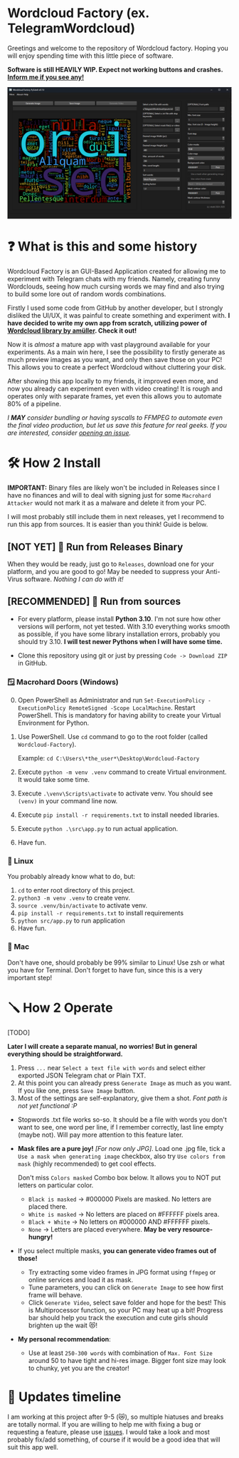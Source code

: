 # Wordcloud Factory (ex. TelegramWordcloud)

Greetings and welcome to the repository of Wordcloud factory.
Hoping you will enjoy spending time with this little piece of software. 

**Software is still HEAVILY WIP. Expect not working buttons and crashes.
[Inform me if you see any!](https://github.com/vledd/Wordcloud-Factory/issues)**

![Software windows](github_resources/img/software.png)

# ❓ What is this and some history

Wordcloud Factory is an GUI-Based Application created for allowing me to experiment with Telegram chats with my friends.
Namely, creating funny Wordclouds, seeing how much cursing words we may find and also trying to build some lore out of 
random words combinations.

Firstly I used some code from GitHub by another developer, but I strongly disliked the UI/UX, it was painful to 
create something and experiment with.
**I have decided to write my own app from scratch, utilizing power of
[Wordcloud library by amüller](https://github.com/amueller/word_cloud). Check it out!** 

Now it is *almost* a mature app with vast playground available for your experiments.
As a main win here, I see the possibility to firstly generate as much preview images as you want, and only then save
those on your PC! This allows you to create a perfect Wordcloud without cluttering your disk.

After showing this app locally to my friends, it improved even more, and now you already can experiment even with
video creating! It is rough and operates only with separate frames, yet even this allows you to automate 80% of a
pipeline. 

*I **MAY** consider bundling or having syscalls to FFMPEG to automate even the final video production,
but let us save this feature for real geeks. If you are interested, consider
[opening an issue](https://github.com/vledd/Wordcloud-Factory/issues).*

# 🛠️ How 2 Install

**IMPORTANT:** Binary files are likely won't be included in Releases since I have no finances and will
to deal with signing just for some `Macrohard Attacker` would not mark it as a malware and delete it from your PC.

I will most probably still include them in next releases, yet I recommend to run this app from sources.
It is easier than you think! Guide is below.

## [NOT YET] 💾 Run from Releases Binary

When they would be ready, just go to `Releases`, download one for your platform, and you are good to go!
May be needed to suppress your Anti-Virus software. *Nothing I can do with it!*

## [RECOMMENDED] 🔨 Run from sources

- For every platform, please install **Python 3.10**.
I'm not sure how other versions will perform, not yet tested.
With 3.10 everything works smooth as possible, if you have some library installation errors, probably you should
try 3.10.
  **I will test newer Pythons when I will have some time.**


- Clone this repository using git or just by pressing `Code -> Download ZIP` in GitHub.

### 🪟 Macrohard Doors (Windows)

0. Open PowerShell as Administrator and run `Set-ExecutionPolicy -ExecutionPolicy RemoteSigned -Scope LocalMachine`.
Restart PowerShell. This is mandatory for having ability to create your Virtual Environment for Python.
1. Use PowerShell. Use `cd` command to go to the root folder (called `Wordcloud-Factory`).
    
    Example: `cd C:\Users\*the_user*\Desktop\Wordcloud-Factory`
2. Execute `python -m venv .venv` command to create Virtual environment. It would take some time.
3. Execute `.\venv\Scripts\activate` to activate venv. You should see `(venv)` in your command line now.
4. Execute `pip install -r requirements.txt` to install needed libraries.
5. Execute `python .\src\app.py` to run actual application.
6. Have fun.

### 🐧 Linux

You probably already know what to do, but:

1. `cd` to enter root directory of this project.
2. `python3 -m venv .venv` to create venv.
3. `source .venv/bin/activate` to activate venv. 
4. `pip install -r requirements.txt` to install requirements
5. `python src/app.py` to run application
6. Have fun.

### 🍎 Mac

Don't have one, should probably be 99% similar to Linux! Use zsh or what you have for Terminal. 
Don't forget to have fun, since this is a very important step!

# 🪛 How 2 Operate

[TODO]

**Later I will create a separate manual, no worries! But in general everything should be straightforward.**

1. Press `...` near `Select a text file with words` and select either exported JSON Telegram chat or Plain TXT.
2. At this point you can already press `Generate Image` as much as you want. If you like one, press `Save Image`
button.
3. Most of the settings are self-explanatory, give them a shot. *Font path is not yet functional :P*

- Stopwords .txt file works so-so. It should be a file with words you don't want to see, one word per line,
if I remember correctly, last line empty (maybe not). Will pay more attention to this feature later.
- **Mask files are a pure joy!** *[For now only JPG]*. Load one .jpg file, tick a `Use a mask when generating image`
checkbox, also try `Use colors from mask` (highly recommended) to get cool effects.

  Don't miss `Colors masked` Combo box below. It allows you to NOT put letters on particular color. 
  - `Black is masked` -> #000000 Pixels are masked. No letters are placed there.
  - `White is masked` -> No letters are placed on #FFFFFF pixels area.
  - `Black + White` -> No letters on #000000 AND #FFFFFF pixels.
  - `None` -> Letters are placed everywhere. **May be very resource-hungry!**

- If you select multiple masks, **you can generate video frames out of those!** 
  - Try extracting some video frames in JPG format using `ffmpeg` or online services and load it as mask.
  - Tune parameters, you can click on `Generate Image` to see how first frame will behave.
  - Click `Generate Video`, select save folder and hope for the best! This is Multiprocessor function, 
    so your PC may heat up a bit!
    Progress bar should help you track the execution and cute girls should brighten up the wait 😻! 

- **My personal recommendation**: 
  - Use at least `250-300 words` with combination of `Max. Font Size` around 50 to have tight and hi-res image.
    Bigger font size may look to chunky, yet you are the creator!

# 🔄️ Updates timeline

I am working at this project after 9-5 (😿), so multiple hiatuses and breaks are totally normal.
If you are willing to help me with fixing a bug or requesting a feature, please use
[issues](https://github.com/vledd/Wordcloud-Factory/issues). I would take a look and most probably fix/add something,
of course if it would be a good idea that will suit this app well.
